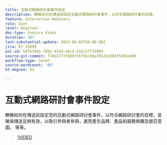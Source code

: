 ```yaml
---
title: 互動式網路研討會事件設定
description: 瞭解如何在傳送前設定互動式網路研討會事件，以符合網路研討會的目標。
feature: Interactive Webinars
role: User
level: Beginner
doc-type: Feature Video
duration: 307
last-substantial-update: 2024-06-05T00:00:00Z
jira: KT-15699
exl-id: b47b34b5-7992-41ed-a0cd-516c5ff358b9
source-git-commit: f70d1773f886f2b75bc88a7012be304f5665e40d
workflow-type: tm+mt
source-wordcount: '65'
ht-degree: 0%

---
```


# 互動式網路研討會事件設定

瞭解如何在傳送前設定您的互動式網路研討會事件，以符合網路研討會的目標，並確保傳送足夠有效，以吸引參與者參與，進而產生品牌、產品和服務興趣及號召意圖。 等等。

>[!VIDEO](https://video.tv.adobe.com/v/3448995/?learn=on&captions=chi_hant)

